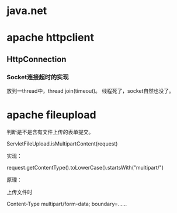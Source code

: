 # java.net



# apache httpclient

## HttpConnection

### Socket连接超时的实现

放到一thread中，thread join(timeout)。
线程死了，socket自然也没了。

# apache fileupload

判断是不是含有文件上传的表单提交。

ServletFileUpload.isMultipartContent(request)

实现：

request.getContentType().toLowerCase().startsWith("multipart/")

原理：

上传文件时

Content-Type	multipart/form-data; boundary=......
